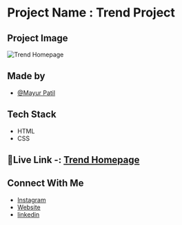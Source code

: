 # Project Name : Trend Project

## Project Image 

![Trend Homepage](https://i.ibb.co/C2Q8WT1/download-6.png)


## Made by 

- [@Mayur Patil](https://github.com/Mayurpatillll)

## Tech Stack

* HTML
* CSS

## 🔗Live Link -: [Trend Homepage](https://mayurpatillll.github.io/Trend-Homepage/)


## Connect With Me

 * [Instagram ](https://www.instagram.com/iam.mayurpatil/)
 * [Website ](https://mayurpatil.online)
 * [linkedin](linkedin.com/in/mayur-patil-715878245/)



